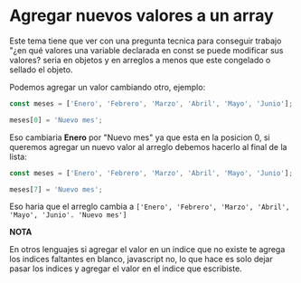 # Agregar nuevos valores a un array

Este tema tiene que ver con una pregunta tecnica para conseguir trabajo "¿en qué valores una variable declarada en const se puede modificar sus valores? seria en objetos y en arreglos a menos que este congelado o sellado el objeto.

Podemos agregar un valor cambiando otro, ejemplo:

``` javascript
const meses = ['Enero', 'Febrero', 'Marzo', 'Abril', 'Mayo', 'Junio'];

meses[0] = 'Nuevo mes';
```

Eso cambiaria **Enero** por "Nuevo mes" ya que esta en la posicion 0, si queremos agregar un nuevo valor al arreglo debemos hacerlo al final de la lista:

``` javascript
const meses = ['Enero', 'Febrero', 'Marzo', 'Abril', 'Mayo', 'Junio'];

meses[7] = 'Nuevo mes';
```

Eso haria que el arreglo cambia a `['Enero', 'Febrero', 'Marzo', 'Abril', 'Mayo', 'Junio'. 'Nuevo mes']`

**NOTA**

En otros lenguajes si agregar el valor en un indice que no existe te agrega los indices faltantes en blanco, javascript no, lo que hace es solo dejar pasar los indices y agregar el valor en el indice que escribiste.
